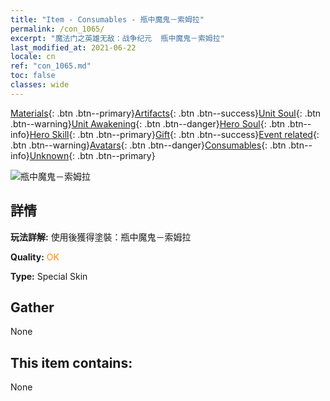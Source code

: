 ```yaml
---
title: "Item - Consumables - 瓶中魔鬼－索姆拉"
permalink: /con_1065/
excerpt: "魔法门之英雄无敌：战争纪元  瓶中魔鬼－索姆拉"
last_modified_at: 2021-06-22
locale: cn
ref: "con_1065.md"
toc: false
classes: wide
---
```

 [Materials](/ItemsCN/){: .btn .btn--primary}[Artifacts](/ItemsCN/Artifacts/){: .btn .btn--success}[Unit Soul](/ItemsCN/UnitSoul/){: .btn .btn--warning}[Unit Awakening](/ItemsCN/UnitAwakening/){: .btn .btn--danger}[Hero Soul](/ItemsCN/HeroSoul/){: .btn .btn--info}[Hero Skill](/ItemsCN/HeroSkill/){: .btn .btn--primary}[Gift](/ItemsCN/Gift/){: .btn .btn--success}[Event related](/ItemsCN/Events/){: .btn .btn--warning}[Avatars](/ItemsCN/Avatars/){: .btn .btn--danger}[Consumables](/ItemsCN/Consumables/){: .btn .btn--info}[Unknown](/ItemsCN/Unknown/){: .btn .btn--primary}

 ![瓶中魔鬼－索姆拉](/images/h/h_Solmyr2.jpg)

## 詳情
 **玩法詳解:** 使用後獲得塗裝：瓶中魔鬼－索姆拉

 **Quality:** <span style="color: #FF8C00">OK</span>

 **Type:** Special Skin

## Gather

  None

## This item contains:

  None

